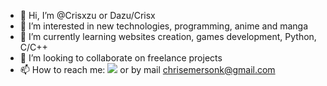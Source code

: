 - 👋 Hi, I’m @Crisxzu or Dazu/Crisx
- 👀 I’m interested in new technologies, programming, anime and manga
- 🌱 I’m currently learning websites creation, games development, Python, C/C++
- 💞️ I’m looking to collaborate on freelance projects
- 📫 How to reach me: <a href="https://discord.com/users/628943329899577346"><img src="https://ziadoua.github.io/m3-Markdown-Badges/badges/Discord/discord1.svg"></img></a> or by mail chrisemersonk@gmail.com

<!---
Crisxzu/Crisxzu is a ✨ special ✨ repository because its `README.md` (this file) appears on your GitHub profile.
You can click the Preview link to take a look at your changes.
--->
